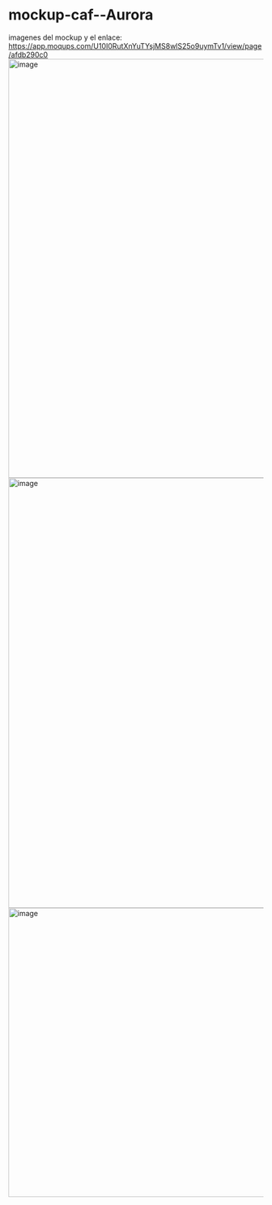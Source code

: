 # mockup-caf--Aurora
imagenes del mockup y el enlace: https://app.moqups.com/U10I0RutXnYuTYsjMS8wlS25o9uymTv1/view/page/afdb290c0
<img width="609" height="826" alt="image" src="https://github.com/user-attachments/assets/0f8adbef-d99e-41c9-afc0-fa79af4d68d4" />
<img width="764" height="848" alt="image" src="https://github.com/user-attachments/assets/128aaea3-b977-490c-b395-e254c3f86b8f" />
<img width="760" height="570" alt="image" src="https://github.com/user-attachments/assets/f815315b-cc58-4abf-b3ec-93fd16edeed1" />
